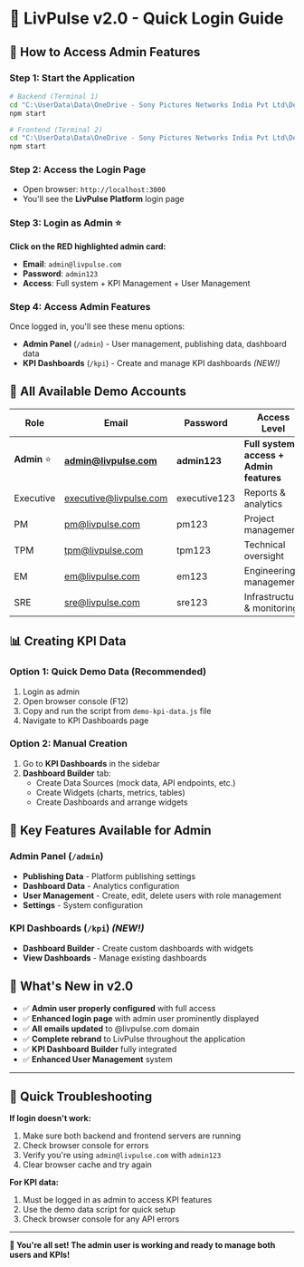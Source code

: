 # 🔐 LivPulse v2.0 - Quick Login Guide

## 🚀 How to Access Admin Features

### **Step 1: Start the Application**
```bash
# Backend (Terminal 1)
cd "C:\UserData\Data\OneDrive - Sony Pictures Networks India Pvt Ltd\Desktop\micro_saas\LIVPulse"
npm start

# Frontend (Terminal 2) 
cd "C:\UserData\Data\OneDrive - Sony Pictures Networks India Pvt Ltd\Desktop\micro_saas\LIVPulse\frontend"
npm start
```

### **Step 2: Access the Login Page**
- Open browser: `http://localhost:3000`
- You'll see the **LivPulse Platform** login page

### **Step 3: Login as Admin** ⭐
**Click on the RED highlighted admin card:**
- **Email**: `admin@livpulse.com`
- **Password**: `admin123`
- **Access**: Full system + KPI Management + User Management

### **Step 4: Access Admin Features**
Once logged in, you'll see these menu options:
- **Admin Panel** (`/admin`) - User management, publishing data, dashboard data
- **KPI Dashboards** (`/kpi`) - Create and manage KPI dashboards *(NEW!)*

## 👥 All Available Demo Accounts

| **Role** | **Email** | **Password** | **Access Level** |
|----------|-----------|-------------|------------------|
| **Admin** ⭐ | **admin@livpulse.com** | **admin123** | **Full system access + Admin features** |
| Executive | executive@livpulse.com | executive123 | Reports & analytics |
| PM | pm@livpulse.com | pm123 | Project management |
| TPM | tpm@livpulse.com | tpm123 | Technical oversight |
| EM | em@livpulse.com | em123 | Engineering management |
| SRE | sre@livpulse.com | sre123 | Infrastructure & monitoring |

## 📊 Creating KPI Data

### **Option 1: Quick Demo Data (Recommended)**
1. Login as admin
2. Open browser console (F12)
3. Copy and run the script from `demo-kpi-data.js` file
4. Navigate to KPI Dashboards page

### **Option 2: Manual Creation**
1. Go to **KPI Dashboards** in the sidebar
2. **Dashboard Builder** tab:
   - Create Data Sources (mock data, API endpoints, etc.)
   - Create Widgets (charts, metrics, tables)
   - Create Dashboards and arrange widgets

## 🎯 Key Features Available for Admin

### **Admin Panel** (`/admin`)
- **Publishing Data** - Platform publishing settings
- **Dashboard Data** - Analytics configuration  
- **User Management** - Create, edit, delete users with role management
- **Settings** - System configuration

### **KPI Dashboards** (`/kpi`) *(NEW!)*
- **Dashboard Builder** - Create custom dashboards with widgets
- **View Dashboards** - Manage existing dashboards

## 🌟 What's New in v2.0
- ✅ **Admin user properly configured** with full access
- ✅ **Enhanced login page** with admin user prominently displayed
- ✅ **All emails updated** to @livpulse.com domain
- ✅ **Complete rebrand** to LivPulse throughout the application
- ✅ **KPI Dashboard Builder** fully integrated
- ✅ **Enhanced User Management** system

---

## 🚨 Quick Troubleshooting

**If login doesn't work:**
1. Make sure both backend and frontend servers are running
2. Check browser console for errors
3. Verify you're using `admin@livpulse.com` with `admin123`
4. Clear browser cache and try again

**For KPI data:**
1. Must be logged in as admin to access KPI features
2. Use the demo data script for quick setup
3. Check browser console for any API errors

---

**🎉 You're all set! The admin user is working and ready to manage both users and KPIs!**